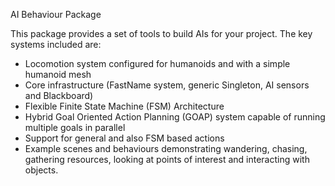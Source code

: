 AI Behaviour Package

This package provides a set of tools to build AIs for your project. The key systems included are:
- Locomotion system configured for humanoids and with a simple humanoid mesh
- Core infrastructure (FastName system, generic Singleton, AI sensors and Blackboard)
- Flexible Finite State Machine (FSM) Architecture
- Hybrid Goal Oriented Action Planning (GOAP) system capable of running multiple goals in parallel
- Support for general and also FSM based actions
- Example scenes and behaviours demonstrating wandering, chasing, gathering resources, looking at points of interest and interacting with objects.